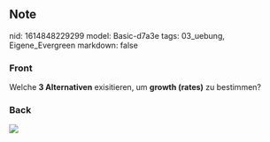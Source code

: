 ## Note
nid: 1614848229299
model: Basic-d7a3e
tags: 03_uebung, Eigene_Evergreen
markdown: false

### Front
Welche <b>3 Alternativen</b> exisitieren, um <b>growth (rates)</b>
zu bestimmen?

### Back
<img src="paste-9187caf94272d8e795baf40d74a85db2095209fd.jpg">
